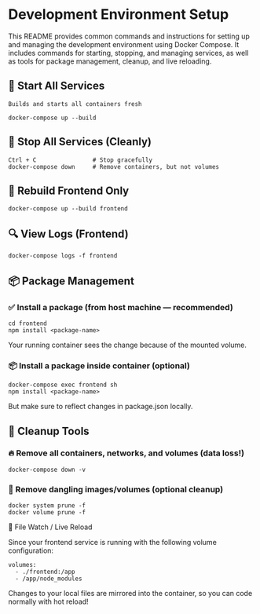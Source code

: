 # Development Environment Setup

This README provides common commands and instructions for setting up and managing the development environment using Docker Compose. It includes commands for starting, stopping, and managing services, as well as tools for package management, cleanup, and live reloading.


## 🚀 Start All Services

```
Builds and starts all containers fresh

docker-compose up --build
```

## 🛑 Stop All Services (Cleanly)

```
Ctrl + C                # Stop gracefully
docker-compose down     # Remove containers, but not volumes
```

## 🔁 Rebuild Frontend Only

```
docker-compose up --build frontend
```

## 🔍 View Logs (Frontend)

```
docker-compose logs -f frontend
```

## 📦 Package Management

### ✅ Install a package (from host machine — recommended)

```
cd frontend
npm install <package-name>
```

Your running container sees the change because of the mounted volume.

### 📦 Install a package inside container (optional)

```
docker-compose exec frontend sh
npm install <package-name>
```

But make sure to reflect changes in package.json locally.


## 🧹 Cleanup Tools

### 🔥 Remove all containers, networks, and volumes (data loss!)

```
docker-compose down -v
```

### 🧼 Remove dangling images/volumes (optional cleanup)

```
docker system prune -f
docker volume prune -f
```

📂 File Watch / Live Reload

Since your frontend service is running with the following volume configuration:

```
volumes:
  - ./frontend:/app
  - /app/node_modules
```

Changes to your local files are mirrored into the container, so you can code normally with hot reload!


